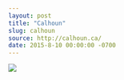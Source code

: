 ```yaml
---
layout: post
title: "Calhoun"
slug: calhoun
source: http://calhoun.ca/
date: 2015-8-10 00:00:00 -0700
---
```


<img src="{{ site.url }}/assets/img/screenshots/calhoun.jpg">
